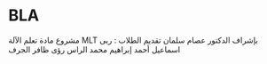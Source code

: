 # BLA
مشروع مادة تعلم الآلة MLT 
بإشراف الدكتور عصام سلمان
تقديم الطلاب :
  ربى اسماعيل  أحمد إبراهيم    محمد الراس   رؤى ظافر الجرف
  




